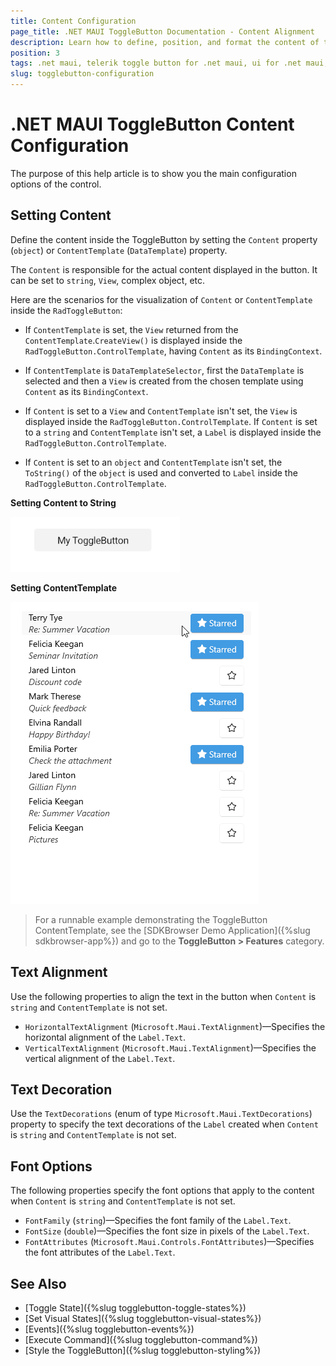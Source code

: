 ```yaml
---
title: Content Configuration
page_title: .NET MAUI ToggleButton Documentation - Content Alignment
description: Learn how to define, position, and format the content of the Telerik ToggleButton for .NET MAUI.
position: 3
tags: .net maui, telerik toggle button for .net maui, ui for .net maui, toggle button, microsoft .net maui
slug: togglebutton-configuration
---
```


# .NET MAUI ToggleButton Content Configuration

The purpose of this help article is to show you the main configuration options of the control.

## Setting Content

Define the content inside the ToggleButton by setting the `Content` property (`object`) or `ContentTemplate` (`DataTemplate`) property.

The `Content` is responsible for the actual content displayed in the button. It can be set to `string`, `View`, complex object, etc.

Here are the scenarios for the visualization of `Content` or `ContentTemplate` inside the `RadToggleButton`:

* If `ContentTemplate` is set, the `View` returned from the `ContentTemplate`.`CreateView()` is displayed inside the `RadToggleButton.ControlTemplate`, having `Content` as its `BindingContext`.

* If `ContentTemplate` is `DataTemplateSelector`, first the `DataTemplate` is selected and then a `View` is created from the chosen template using `Content` as its `BindingContext`.

* If `Content` is set to a `View` and `ContentTemplate` isn't set, the `View` is displayed inside the `RadToggleButton.ControlTemplate`.
If `Content` is set to a `string` and `ContentTemplate` isn't set, a `Label` is displayed inside the `RadToggleButton.ControlTemplate`.

* If `Content` is set to an `object` and `ContentTemplate` isn't set, the `ToString()` of the `object` is used and converted to `Label` inside the `RadToggleButton.ControlTemplate`.

__Setting Content to String__

<snippet id='togglebutton-gettingstarted-xaml' />

![.NET MAUI ToggleButton Content](images/togglebutton-content.png "ToggleButton for .NET MAUI")

__Setting ContentTemplate__

<snippet id='togglebutton-content-template' />

![.NET MAUI ToggleButton ContentTemplate](images/togglebutton-content-template.gif "ToggleButton for .NET MAUI")

> For a runnable example demonstrating the ToggleButton ContentTemplate, see the [SDKBrowser Demo Application]({%slug sdkbrowser-app%}) and go to the **ToggleButton > Features** category.

## Text Alignment

Use the following properties to align the text in the button when `Content` is `string` and `ContentTemplate` is not set.

* `HorizontalTextAlignment` (`Microsoft.Maui.TextAlignment`)&mdash;Specifies the horizontal alignment of the `Label.Text`. 
* `VerticalTextAlignment` (`Microsoft.Maui.TextAlignment`)&mdash;Specifies the vertical alignment of the `Label.Text`.

## Text Decoration

Use the `TextDecorations` (enum of type `Microsoft.Maui.TextDecorations`) property to specify the text decorations of the `Label` created when `Content` is `string` and `ContentTemplate` is not set.

## Font Options

The following properties specify the font options that apply to the content when `Content` is `string` and `ContentTemplate` is not set.

* `FontFamily` (`string`)&mdash;Specifies the font family of the `Label.Text`.
* `FontSize` (`double`)&mdash;Specifies the font size in pixels of the `Label.Text`.
* `FontAttributes` (`Microsoft.Maui.Controls.FontAttributes`)&mdash;Specifies the font attributes of the `Label.Text`.

## See Also

- [Toggle State]({%slug togglebutton-toggle-states%})
- [Set Visual States]({%slug togglebutton-visual-states%})
- [Events]({%slug togglebutton-events%})
- [Execute Command]({%slug togglebutton-command%})
- [Style the ToggleButton]({%slug togglebutton-styling%})
